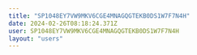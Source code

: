 ```yaml
---
title: "SP1048EY7VW9MKV6CGE4MNAGQGTEKB0DS1W7F7N4H"
date: 2024-02-26T08:18:24.371Z
user: SP1048EY7VW9MKV6CGE4MNAGQGTEKB0DS1W7F7N4H
layout: "users"
---
```

    